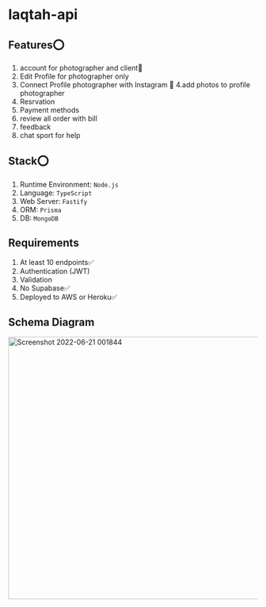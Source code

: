 # laqtah-api
## Features⭕
1. account for photographer and client🔵
2. Edit Profile for photographer only
3. Connect Profile photographer with Instagram 🌠
4.add photos to profile photographer
5. Resrvation
6. Payment methods
7. review all order with bill
8. feedback
9. chat sport for help
## Stack⭕
1. Runtime Environment: `Node.js`
2. Language: `TypeScript`
3. Web Server: `Fastify`
4. ORM: `Prisma`
5. DB: `MongoDB`

## Requirements
1. At least 10 endpoints✅
2. Authentication (JWT)
3. Validation
4. No Supabase✅
5. Deployed to AWS or Heroku✅

## Schema Diagram
<img width="529" alt="Screenshot 2022-06-21 001844" src="https://user-images.githubusercontent.com/102637669/175830575-9ffcdbfe-0ead-47a3-a483-4d69f004499e.png">

